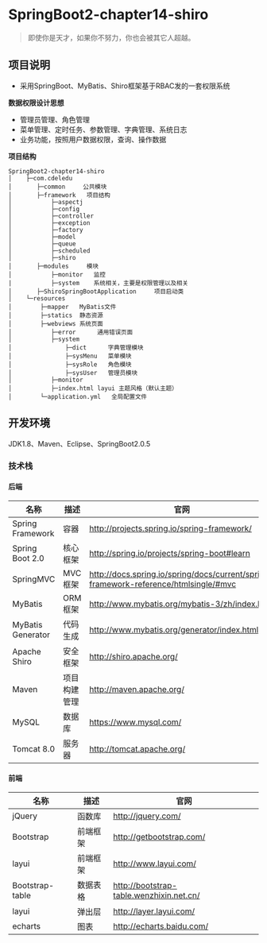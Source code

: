 # SpringBoot2-chapter14-shiro

> 即使你是天才，如果你不努力，你也会被其它人超越。

## 项目说明

- 采用SpringBoot、MyBatis、Shiro框架基于RBAC发的一套权限系统

**数据权限设计思想** 

- 管理员管理、角色管理
- 菜单管理、定时任务、参数管理、字典管理、系统日志
- 业务功能，按照用户数据权限，查询、操作数据

**项目结构** 
```
SpringBoot2-chapter14-shiro
│    ├─com.cdeledu
│       ├─common     公共模块
│       ├─framework   项目结构
│           ├─aspectj
│           ├─config
│           ├─controller
│           ├─exception
│           ├─factory
│           ├─model
│           ├─queue
│           ├─scheduled
│           ├─shiro
│       ├─modules     模块
│           ├─monitor   监控
|           ├─system    系统相关，主要是权限管理以及相关
│       ├─ShiroSpringBootApplication     项目启动类
│    └─resources 
│        ├─mapper   MyBatis文件
│        ├─statics  静态资源
│        ├─webviews 系统页面
│           ├─error      通用错误页面
│           ├─system
│               ├─dict      字典管理模块
│               ├─sysMenu   菜单模块
│               ├─sysRole   角色模块
│               ├─sysUser   管理员模块
│           ├─monitor
│           ├─index.html layui 主题风格（默认主题）
│        └─application.yml   全局配置文件
```


## 开发环境

JDK1.8、Maven、Eclipse、SpringBoot2.0.5

### 技术栈
#### 后端

名称 | 描述 | 官网
---|--- |---
Spring Framework | 容器	| http://projects.spring.io/spring-framework/
Spring Boot 2.0 | 核心框架  | http://spring.io/projects/spring-boot#learn
SpringMVC | MVC框架	| http://docs.spring.io/spring/docs/current/spring-framework-reference/htmlsingle/#mvc
MyBatis | ORM框架 |  	http://www.mybatis.org/mybatis-3/zh/index.html
MyBatis Generator | 代码生成 | http://www.mybatis.org/generator/index.html
Apache Shiro | 安全框架 | http://shiro.apache.org/
Maven | 项目构建管理 | http://maven.apache.org/
MySQL | 数据库 | https://www.mysql.com/
Tomcat 8.0 | 服务器 | http://tomcat.apache.org/

#### 前端

名称 | 描述 | 官网
---|--- |---
jQuery | 函数库 | http://jquery.com/
Bootstrap | 前端框架 | 	http://getbootstrap.com/
layui | 前端框架 | http://www.layui.com/
Bootstrap-table | 数据表格 | http://bootstrap-table.wenzhixin.net.cn/
layui | 弹出层 | http://layer.layui.com/
echarts | 图表 | http://echarts.baidu.com/
